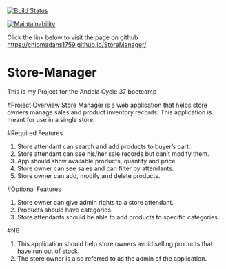 [![Build Status](https://travis-ci.org/chiomadans1759/StoreManager.svg?branch=development)](https://travis-ci.org/chiomadans1759/StoreManager)

[![Maintainability](https://api.codeclimate.com/v1/badges/78cbe16f398eed519956/maintainability)](https://codeclimate.com/github/chiomadans1759/StoreManager/maintainability)

Click the link below to visit the page on github
https://chiomadans1759.github.io/StoreManager/


# Store-Manager
This is my Project for the Andela Cycle 37 bootcamp

#Project Overview
Store Manager is a web application that helps store owners manage sales and product inventory
records. This application is meant for use in a single store.

#Required Features
1. Store attendant can search and add products to buyer’s cart.
2. Store attendant can see his/her sale records but can’t modify them.
3. App should show available products, quantity and price.
4. Store owner can see sales and can filter by attendants.
5. Store owner can add, modify and delete products.

#Optional Features
1. Store owner can give admin rights to a store attendant.
2. Products should have categories.
3. Store attendants should be able to add products to specific categories.

#NB
1. This application should help store owners avoid selling products that have run out of
stock.
2. The store owner is also referred to as the admin of the application.
